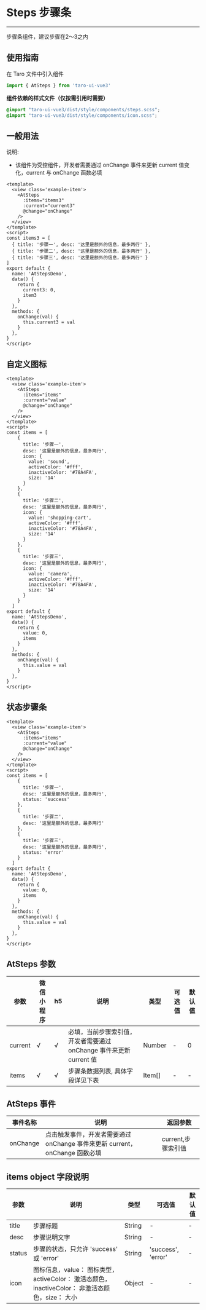 # Steps 步骤条

---
步骤条组件，建议步骤在2～3之内

## 使用指南
在 Taro 文件中引入组件

```typescript
import { AtSteps } from 'taro-ui-vue3'
```

**组件依赖的样式文件（仅按需引用时需要）**

```scss
@import "taro-ui-vue3/dist/style/components/steps.scss";
@import "taro-ui-vue3/dist/style/components/icon.scss";
```

## 一般用法

说明:

* 该组件为受控组件，开发者需要通过 onChange 事件来更新 current 值变化，current 与 onChange 函数必填


``` vue
<template>
  <view class='example-item'>
    <AtSteps
      :items="items3"
      :current="current3"
      @change="onChange"
    />
  </view>
</template>
<script>
const items3 = [
  { title: '步骤一', desc: '这里是额外的信息，最多两行' },
  { title: '步骤二', desc: '这里是额外的信息，最多两行' },
  { title: '步骤三', desc: '这里是额外的信息，最多两行' }
]
export default {
  name: 'AtStepsDemo',
  data() {
    return {
      current3: 0,
      item3
    }
  },
  methods: {
    onChange(val) {
      this.current3 = val
    }
  },
}
</script>

```


## 自定义图标


```vue
<template>
  <view class='example-item'>
    <AtSteps
      :items="items"
      :current="value"
      @change="onChange"
    />
  </view>
</template>
<script>
const items = [
    {
      title: '步骤一',
      desc: '这里是额外的信息，最多两行',
      icon: {
        value: 'sound',
        activeColor: '#fff',
        inactiveColor: '#78A4FA',
        size: '14'
      }
    },
    {
      title: '步骤二',
      desc: '这里是额外的信息，最多两行',
      icon: {
        value: 'shopping-cart',
        activeColor: '#fff',
        inactiveColor: '#78A4FA',
        size: '14'
      }
    },
    {
      title: '步骤三',
      desc: '这里是额外的信息，最多两行',
      icon: {
        value: 'camera',
        activeColor: '#fff',
        inactiveColor: '#78A4FA',
        size: '14'
      }
    }
  ]
export default {
  name: 'AtStepsDemo',
  data() {
    return {
      value: 0,
      items
    }
  },
  methods: {
    onChange(val) {
      this.value = val
    }
  },
}
</script>
```


## 状态步骤条


```vue
<template>
  <view class='example-item'>
    <AtSteps
      :items="items"
      :current="value"
      @change="onChange"
    />
  </view>
</template>
<script>
const items = [
    {
      title: '步骤一',
      desc: '这里是额外的信息，最多两行',
      status: 'success'
    },
    {
      title: '步骤二',
      desc: '这里是额外的信息，最多两行'
    },
    {
      title: '步骤三',
      desc: '这里是额外的信息，最多两行',
      status: 'error'
    }
  ]
export default {
  name: 'AtStepsDemo',
  data() {
    return {
      value: 0,
      items
    }
  },
  methods: {
    onChange(val) {
      this.value = val
    }
  },
}
</script>
```


## AtSteps 参数

| 参数  | 微信小程序 | h5 | 说明   | 类型    | 可选值 | 默认值 |
|------|----------|----|-----|---------|--------|--------|
| current | √   | √  | 必填，当前步骤索引值，开发者需要通过 onChange 事件来更新 current 值 | Number  | -      | 0   |
| items | √  | √  | 步骤条数据列表, 具体字段详见下表  | Item[] | - | -  |

## AtSteps 事件

| 事件名称 | 说明          | 返回参数  |
|---------- |-------------- |---------- |
| onChange | 点击触发事件，开发者需要通过 onChange 事件来更新 current，onChange 函数必填  | current,步骤索引值  |

## items object 字段说明

| 参数  | 说明 | 类型    | 可选值 | 默认值 |
|------|-----|---------|--------|--------|
| title | 步骤标题 | String  | - | -  |
| desc | 步骤说明文字  | String | - | -  |
| status | 步骤的状态，只允许 'success' 或 'error' | String | 'success', 'error' | - |
| icon | 图标信息，value： 图标类型，activeColor： 激活态颜色，inactiveColor： 非激活态颜色，size： 大小 | Object | - | - |
